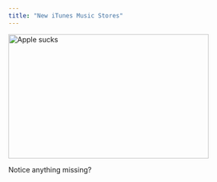 ```yaml
---
title: "New iTunes Music Stores"
---
```

<p><img alt="Apple sucks" src="http://www.mennoboy.com/chris/archives/images/apple/itmsboo.jpg" width="400" height="249"></p>
<p>Notice anything missing?</p>
